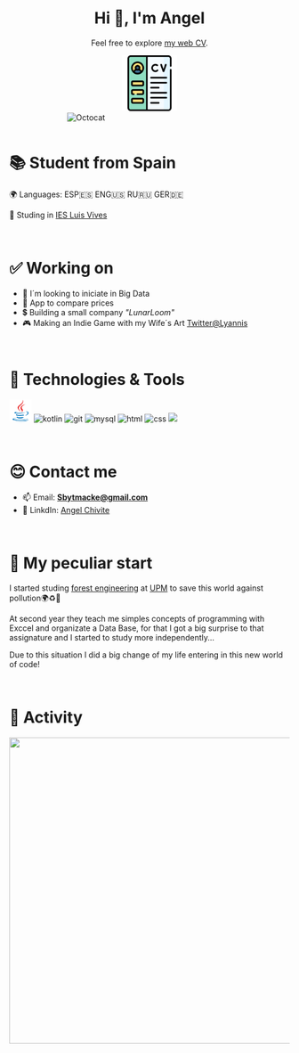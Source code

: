 <h1 align="center">Hi 🙂, I'm Angel</h1>

<div align="center">
  <p>Feel free to explore <a href="https://sbytmacke.github.io/curriculum-web/">my web CV</a>.</p>

  <a align="center" href="https://sbytmacke.github.io/curriculum-web/">
    <img src="./imagenes/cv.png" alt="web-cv" width="100" height="100">
  </a>
</div>

<!--<img align="right" alt="encabezado" src="imagenes/encabezado/Captura de pantalla 2022-10-21 085129.jpg">-->

<img align="right" alt="Octocat" width="400" src="https://cdn.discordapp.com/attachments/886222897851531265/1030413977840259092/octocat-1665739845145.png">

&nbsp;

<h1 align="left">📚 Student from Spain</h1>

<p>🌍 Languages: ESP🇪🇸 ENG🇺🇸 RU🇷🇺 GER🇩🇪</p>
<p>🏫 Studing in <a href="https://www.iesluisvives.es/">IES Luis Vives</a></p>

&nbsp;

<h1 align="left">✅ Working on</h1>

- 💾 I´m looking to iniciate in Big Data
- 🔮 App to compare prices
- 💲 Building a small company *"LunarLoom"*
- 🎮 Making an Indie Game with my Wife´s Art [Twitter@Lyannis](https://twitter.com/LyannisVT)


&nbsp;

<h1 align="left">🚀 Technologies & Tools</h1>

<p align="left"> 
<img src="https://raw.githubusercontent.com/devicons/devicon/master/icons/java/java-original.svg" alt="java" width="40" height="40"/> 
<img src="https://www.vectorlogo.zone/logos/kotlinlang/kotlinlang-icon.svg" alt="kotlin" width="40" height="40"/> 
<img src="https://www.vectorlogo.zone/logos/git-scm/git-scm-icon.svg" alt="git" width="40" height="40"/>
<img src="https://www.vectorlogo.zone/logos/mysql/mysql-icon.svg" alt="mysql" width="40" height="40"/>
<img src="https://www.vectorlogo.zone/logos/w3_html5/w3_html5-icon.svg" alt="html" width="40" height="40"/>
<img src="https://www.vectorlogo.zone/logos/w3_css/w3_css-icon.svg" alt="css" width="40" height="40"/>
<img src = "https://camo.githubusercontent.com/72c27477f91493365e44b44306740892911721464f3f25d5b706c5deab24bfc2/68747470733a2f2f75706c6f61642e77696b696d656469612e6f72672f77696b6970656469612f636f6d6d6f6e732f7468756d622f392f39392f556e6f6666696369616c5f4a6176615363726970745f6c6f676f5f322e7376672f34383070782d556e6f6666696369616c5f4a6176615363726970745f6c6f676f5f322e7376672e706e67" width = "40" heigth = "40">
</p>

&nbsp;

<h1 align="left">😊 Contact me</h1>

- 📫 Email: **Sbytmacke@gmail.com**
- 📘 LinkdIn:  <a href="https://www.linkedin.com/in/angel-chivite-14b0a0162/">Angel Chivite</a>

&nbsp;

<h1 align="left">📄 My peculiar start</h1>
<p align="left">
I started studing <a href="https://www.upm.es/Estudiantes/Estudios_Titulaciones/EstudiosOficialesGrado/ArticulosRelacionados?fmt=detail&prefmt=articulo&id=dcd68778b9bc6210VgnVCM10000009c7648a____">forest engineering</a> at 
<a href="https://www.upm.es/">UPM</a> to save this world against pollution🌍♻️💚 
</p>

<p aligne="left">
At second year they teach me simples concepts of programming with Exccel and organizate a Data Base, for that I got a big surprise to that assignature and I started to study more independently...
</p>

<p aligne="left">
Due to this situation I did a big change of my life entering in this new world of code!
</p>

<!--&nbsp;

<h1 align="left">✨ My Hobbies</h1>

- Coming soon...-->

&nbsp;

<h1 align="left">🌠 Activity</h1>

<!--<p align ="center">
    <img src = "https://github-readme-stats.vercel.app/api?username=sbytmacke&show_icons=true&locale=en">
</p>-->

<!--<p align ="center">
    <img src="https://wakatime.com/share/@c8c9e80a-05ec-4350-bf2e-c6c38ca30b85/c9379c61-9a02-45ff-b852-d12f01ec6802.svg" width="830" height = 550>
</p>-->

<p align ="center">
    <img src="https://wakatime.com/share/@c8c9e80a-05ec-4350-bf2e-c6c38ca30b85/264badf6-8d85-42d4-8661-d09de3ef4613.svg" width="830" height = 550>
</p>
